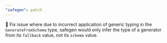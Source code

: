 ```yaml
---
"safegen": patch
---
```


🐛 Fix issue where due to incorrect application of generic typing in the `GenerateFromSchema` type, safegen would only infer the type of a generator from its `fallback` value, not its `schema` value.
